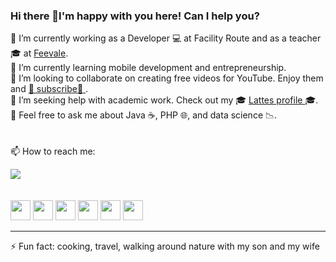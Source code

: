 ### Hi there 👋I'm happy with you here! Can I help you?
🔭 I’m currently working as a Developer 💻 at Facility Route and as a teacher 🎓 at <a href="https://feevale.br/">Feevale</a>.<br>
🌱 I’m currently learning mobile development and entrepreneurship.<br>
👯 I’m looking to collaborate on creating free videos for YouTube. Enjoy them and <a href="https://www.youtube.com/c/marcelojtelles?sub_confirmation=1">🎯 subscribe🎯 </a>. <br>
🤔 I’m seeking help with academic work. Check out my 🎓 <a href="http://lattes.cnpq.br/9414932542121207">Lattes profile </a> 🎓.<br>
💬 Feel free to ask me about Java ☕, PHP 🌐, and data science 📉.<br>
<br>
<br>
📫 How to reach me:

<a href="https://github.com/macelot"><img src="https://facilityroute.com/images/rs/-Github-000.svg"></a>
<a href="https://www.facebook.com/marcelojosuetelles"><img alt="" src="https://facilityroute.com/images/rs/-Facebook-3b579d.svg"/></a></td>
<a href="https://br.pinterest.com/marcelotelles14/"><img alt="" src="https://facilityroute.com/images/rs/-Pinterest-BD081C.svg"/></a></td>
<a href="https://medium.com/@marcelotelles_18526"><img alt="" src="https://facilityroute.com/images/rs/-Medium-000.svg"/></a></td>
<a href="mailto:marcelojtelles@gmail.com"><img alt="" src="https://facilityroute.com/images/rs/-Gmail-c14438.svg"/></a></td>


<br>
<a href="https://www.youtube.com/c/marcelojtelles"><img alt="" height="32" src="https://facilityroute.com/images/you.png"/></a>
<a href="https://www.instagram.com/marcelojtelles/"><img alt="" height="32" src="https://facilityroute.com/images/instagram-circle-icon.png"/></a>
<a href="https://twitter.com/#!/marcelojtelles"><img alt="" height="32" src="https://facilityroute.com/images/tw2.png"/></a>
<a href="http://lattes.cnpq.br/9414932542121207"><img alt="" height="32" src="https://facilityroute.com/images/lattes.png"/></a>
<a href="https://bit.ly/atualprof"><img alt="" height="32" src="https://facilityroute.com/images/siteweb.png"/></a>
<a href="https://facilityroute.com"><img alt="" height="32" src="https://facilityroute.com/images/logo-site-facilityorute2.png"/></a>




<hr>
⚡ Fun fact: cooking, travel, walking around nature with my son and my wife

<!--
**Macelot/Macelot** is a ✨ _special_ ✨ repository because its `README.md` (this file) appears on your GitHub profile.

Here are some ideas to get you started:

- 🔭 I’m currently working on Developer at Facility Route, teacher on Feevale and Duque
- 🌱 I’m currently learning Flutter
- 👯 I’m looking to collaborate on make videos at YouTube free for you
- 🤔 I’m looking for help with academic works
- 💬 Ask me about Java, PHP and data science
- 📫 How to reach me:  https://www.linkedin.com/in/marcelojtelles, https://www.youtube.com/c/marcelojtelles, https://www.facebook.com/marcelojosuetelles, https://www.instagram.com/marcelojtelles/, https://br.pinterest.com/marcelotelles14/, https://twitter.com/#!/marcelojtelles, https://medium.com/@marcelotelles_18526, http://lattes.cnpq.br/9414932542121207, https://bit.ly/atualprof
- 😄 Pronouns: work ever better
- ⚡ Fun fact: cooking, travel, walking around nature with my son and my wife
-->
